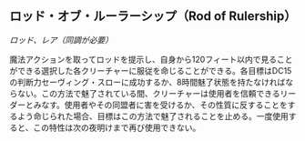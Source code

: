 ## ロッド・オブ・ルーラーシップ（Rod of Rulership）
*ロッド、レア（同調が必要）*

魔法アクションを取ってロッドを提示し、自身から120フィート以内で見ることができる選択した各クリーチャーに服従を命じることができる。各目標はDC15の判断力セーヴィング・スローに成功するか、8時間魅了状態を持たなければならない。この方法で魅了されている間、クリーチャーは使用者を信頼できるリーダーとみなす。使用者やその同盟者に害を受けるか、その性質に反することをするよう命じられた場合、目標はこの方法で魅了されることを止める。一度使用すると、この特性は次の夜明けまで再び使用できない。